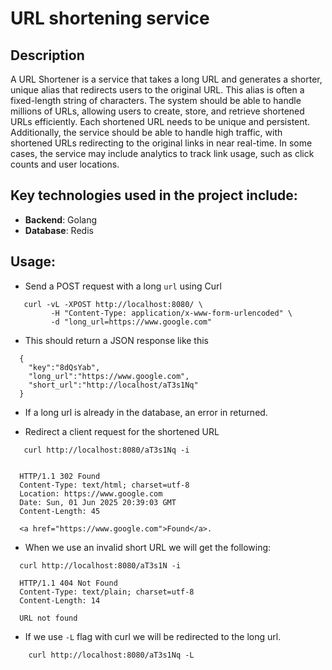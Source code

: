 # URL shortening service

## Description
A URL Shortener is a service that takes a long URL and generates a shorter, unique alias that redirects users to the original URL. This alias is often a fixed-length string of characters. The system should be able to handle millions of URLs, allowing users to create, store, and retrieve shortened URLs efficiently. Each shortened URL needs to be unique and persistent. Additionally, the service should be able to handle high traffic, with shortened URLs redirecting to the original links in near real-time. In some cases, the service may include analytics to track link usage, such as click counts and user locations.

## Key technologies used in the project include:
- **Backend**: Golang
- **Database**: Redis

## Usage:
- Send a POST request with a long `url` using Curl
```
   curl -vL -XPOST http://localhost:8080/ \
         -H "Content-Type: application/x-www-form-urlencoded" \
         -d "long_url=https://www.google.com"
```
- This should return a JSON response like this
```
  {
    "key":"8dQsYab",
    "long_url":"https://www.google.com",
    "short_url":"http://localhost/aT3s1Nq"
  }
```
- If a long url is already in the database, an error in returned.

- Redirect a client request for the shortened URL
```
   curl http://localhost:8080/aT3s1Nq -i


  HTTP/1.1 302 Found
  Content-Type: text/html; charset=utf-8
  Location: https://www.google.com
  Date: Sun, 01 Jun 2025 20:39:03 GMT
  Content-Length: 45

  <a href="https://www.google.com">Found</a>.
```

- When we use an invalid short URL we will get the following:
```
  curl http://localhost:8080/aT3s1N -i

  HTTP/1.1 404 Not Found
  Content-Type: text/plain; charset=utf-8
  Content-Length: 14

  URL not found
```

- If we use `-L` flag with curl we will be redirected to the long url.
```
    curl http://localhost:8080/aT3s1Nq -L
```

